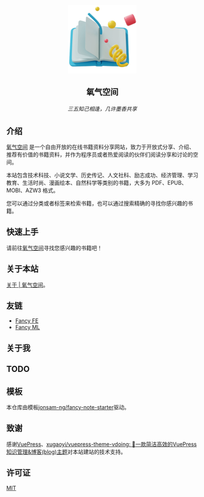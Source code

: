 <p align="center"><a href="https://jonsam-ng.github.io/fancy-note-starter/" target="_blank" rel="noopener noreferrer"><img width="180" src="/docs/.vuepress/public/img/logo.png" alt="logo"></a></p>

<h2 align="center">氧气空间</h2>
<h6 align="center">三五知己相逢，几许墨香共享</h6>

## 介绍

[氧气空间](https://github.com/jonsam-ng/oxygen-space) 是一个自由开放的在线书籍资料分享网站，致力于开放式分享、介绍、推荐有价值的书籍资料，并作为程序员或者热爱阅读的伙伴们阅读分享和讨论的空间。

本站包含技术科技、小说文学、历史传记、人文社科、励志成功、经济管理、学习教育、生活时尚、漫画绘本、自然科学等类别的书籍，大多为 PDF、EPUB、MOBI、AZW3 格式。

您可以通过分类或者标签来检索书籍，也可以通过搜索精确的寻找你感兴趣的书籍。

## 快速上手

请前往[氧气空间](https://ox.jonsam.site/)寻找您感兴趣的书籍吧！

## 关于本站

[关于 | 氧气空间](https://ox.jonsam.site/about/)。

## 友链

- [Fancy FE](https://source.jonsam.site/)
- [Fancy ML](https://ml.jonsam.site/)

## 关于我

## TODO

## 模板

本仓库由模板[jonsam-ng/fancy-note-starter](https://github.com/jonsam-ng/fancy-note-starter)驱动。

## 致谢

感谢[VuePress](https://vuepress.vuejs.org/)、[xugaoyi/vuepress-theme-vdoing: 🚀一款简洁高效的VuePress知识管理&博客(blog)主题](https://github.com/xugaoyi/vuepress-theme-vdoing)对本站建站的技术支持。

## 许可证

[MIT](./LICENSE)
